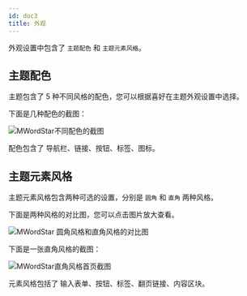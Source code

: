 ```yaml
---
id: doc3
title: 外观
---
```


外观设置中包含了 `主题配色` 和 `主题元素风格`。

## 主题配色

主题包含了 5 种不同风格的配色，您可以根据喜好在主题外观设置中选择。

下面是几种配色的截图：

![MWordStar不同配色的截图](assets/16043687256363.jpg)

配色包含了 导航栏、链接、按钮、标签、图标。

## 主题元素风格

主题元素风格包含两种可选的设置，分别是 `圆角` 和 `直角` 两种风格。

下面是两种风格的对比图，您可以点击图片放大查看。

![MWordStar 圆角风格和直角风格的对比图](assets/16043694501349.jpg)

下面是一张直角风格的截图：

![MWordStar直角风格首页截图](assets/16043686924621.jpg)

元素风格包括了 输入表单、按钮、标签、翻页链接、内容区块。